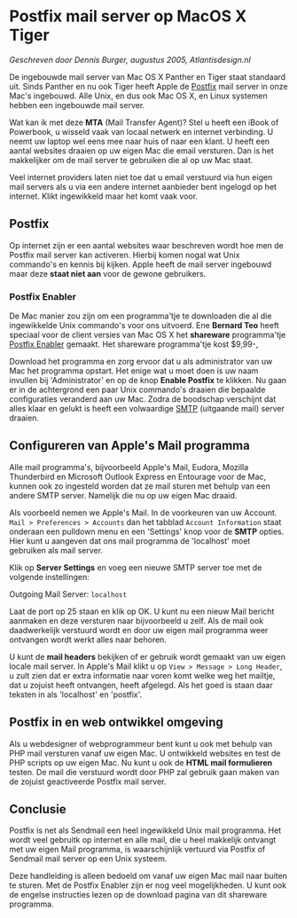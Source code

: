 # Postfix mail server op MacOS X Tiger

*Geschreven door Dennis Burger, augustus 2005, Atlantisdesign.nl*

De ingebouwde mail server van Mac OS X Panther en Tiger staat standaard uit. Sinds Panther en nu ook Tiger heeft Apple de [Postfix](http://en.wikipedia.org/wiki/Postfix_(software)) mail server in onze Mac's ingebouwd. Alle Unix, en dus ook Mac OS X, en Linux systemen hebben een ingebouwde mail server.

Wat kan ik met deze **MTA** (Mail Transfer Agent)? Stel u heeft een iBook of Powerbook, u wisseld vaak van locaal netwerk en internet verbinding. U neemt uw laptop wel eens mee naar huis of naar een klant. U heeft een aantal websites draaien op uw eigen Mac die email versturen. Dan is het makkelijker om de mail server te gebruiken die al op uw Mac staat.

Veel internet providers laten niet toe dat u email verstuurd via hun eigen mail servers als u via een andere internet aanbieder bent ingelogd op het internet. Klikt ingewikkeld maar het komt vaak voor.

## Postfix

Op internet zijn er een aantal websites waar beschreven wordt hoe men de Postfix mail server kan activeren. Hierbij komen nogal wat Unix commando's en kennis bij kijken. Apple heeft de mail server ingebouwd maar deze **staat niet aan** voor de gewone gebruikers.

### Postfix Enabler

De Mac manier zou zijn om een programma'tje te downloaden die al die ingewikkelde Unix commando's voor ons uitvoerd. Ene **Bernard Teo** heeft speciaal voor de client versies van Mac OS X het **shareware** programma'tje [Postfix Enabler](http://www.cutedgesystems.com/software/PostfixEnabler/) gemaakt. Het shareware programma'tje kost $9,99-,

Download het programma en zorg ervoor dat u als administrator van uw Mac het programma opstart. Het enige wat u moet doen is uw naam invullen bij 'Administrator' en op de knop **Enable Postfix** te klikken. Nu gaan er in de achtergrond een paar Unix commando's draaien die bepaalde configuraties veranderd aan uw Mac. Zodra de boodschap verschijnt dat alles klaar en gelukt is heeft een volwaardige [SMTP](http://en.wikipedia.org/wiki/SMTP-AUTH) (uitgaande mail) server draaien.

## Configureren van Apple's Mail programma

Alle mail programma's, bijvoorbeeld Apple's Mail, Eudora, Mozilla Thunderbird en Microsoft Outlook Express en Entourage voor de Mac, kunnen ook zo ingesteld worden dat ze mail sturen met behulp van een andere SMTP server. Namelijk die nu op uw eigen Mac draaid.

Als voorbeeld nemen we Apple's Mail. In de voorkeuren van uw Account. `Mail > Preferences > Accounts` dan het tabblad `Account Information` staat onderaan een pulldown menu en een 'Settings' knop voor de **SMTP** opties. Hier kunt u aangeven dat ons mail programma de 'localhost' moet gebruiken als mail server.

Klik op **Server Settings** en voeg een nieuwe SMTP server toe met de volgende instellingen:

Outgoing Mail Server: `localhost`

Laat de port op 25 staan en klik op OK. U kunt nu een nieuw Mail bericht aanmaken en deze versturen naar bijvoorbeeld u zelf. Als de mail ook daadwerkelijk verstuurd wordt en door uw eigen mail programma weer ontvangen wordt werkt alles naar behoren.

U kunt de **mail headers** bekijken of er gebruik wordt gemaakt van uw eigen locale mail server. In Apple's Mail klikt u op `View > Message > Long Header`, u zult zien dat er extra informatie naar voren komt welke weg het mailtje, dat u zojuist heeft ontvangen, heeft afgelegd. Als het goed is staan daar teksten in als 'localhost' en 'postfix'.

## Postfix in en web ontwikkel omgeving

Als u webdesigner of webprogrammeur bent kunt u ook met behulp van PHP mail versturen vanaf uw eigen Mac. U ontwikkeld websites en test de PHP scripts op uw eigen Mac. Nu kunt u ook de **HTML mail formulieren** testen. De mail die verstuurd wordt door PHP zal gebruik gaan maken van de zojuist geactiveerde Postfix mail server.

## Conclusie

Postfix is net als Sendmail een heel ingewikkeld Unix mail programma. Het wordt veel gebruitk op internet en alle mail, die u heel makkelijk ontvangt met uw eigen Mail programma, is waarschijnlijk vertuurd via Postfix of Sendmail mail server op een Unix systeem.

Deze handleiding is alleen bedoeld om vanaf uw eigen Mac mail naar buiten te sturen. Met de Postfix Enabler zijn er nog veel mogelijkheden. U kunt ook de engelse instructies lezen op de download pagina van dit shareware programma.
